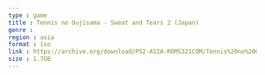 ```yaml
---
type : game
title : Tennis no Oujisama - Sweat and Tears 2 (Japan)
genre : 
region : asia
format : iso
link : https://archive.org/download/PS2-ASIA-ROMS321COM/Tennis%20no%20Oujisama%20-%20Sweat%20%26%20Tears%202%20%28Japan%29.7z
size : 1.7GB
---
```

